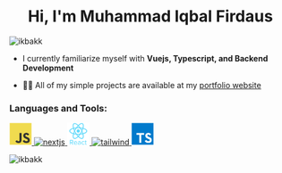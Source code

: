 <h1 align="center">Hi, I'm Muhammad Iqbal Firdaus</h1>
<p align="left"> <img src="https://komarev.com/ghpvc/?username=ikbakk&label=Count&color=5f5f5f&style=flat" alt="ikbakk" /> </p>

- I currently familiarize myself with **Vuejs, Typescript, and Backend Development**

- 👨‍💻 All of my simple projects are available at my [portfolio website](https://ikbak.vercel.app)

<h3 align="left">Languages and Tools:</h3>
<p align="left"> <a href="https://developer.mozilla.org/en-US/docs/Web/JavaScript" target="_blank" rel="noreferrer"> <img src="https://raw.githubusercontent.com/devicons/devicon/master/icons/javascript/javascript-original.svg" alt="javascript" width="40" height="40"/> </a> <a href="https://nextjs.org/" target="_blank" rel="noreferrer"> <img src="https://cdn.worldvectorlogo.com/logos/nextjs-2.svg" alt="nextjs" width="40" height="40"/> </a> <a href="https://reactjs.org/" target="_blank" rel="noreferrer"> <img src="https://raw.githubusercontent.com/devicons/devicon/master/icons/react/react-original-wordmark.svg" alt="react" width="40" height="40"/> </a> <a href="https://tailwindcss.com/" target="_blank" rel="noreferrer"> <img src="https://www.vectorlogo.zone/logos/tailwindcss/tailwindcss-icon.svg" alt="tailwind" width="40" height="40"/> </a> <a href="https://www.typescriptlang.org/" target="_blank" rel="noreferrer"> <img src="https://raw.githubusercontent.com/devicons/devicon/master/icons/typescript/typescript-original.svg" alt="typescript" width="40" height="40"/> </a> </p>

<p><img align="left" src="https://github-readme-stats.vercel.app/api/top-langs?username=ikbakk&show_icons=true&theme=dracula&hide_border=true&locale=en&layout=compact" alt="ikbakk" /></p>
